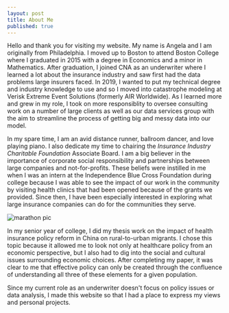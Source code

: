 ```yaml
---
layout: post
title: About Me
published: true
---
```


Hello and thank you for visiting my website. My name is Angela and I am originally from Philadelphia. I moved up to Boston to attend Boston College where I graduated in 2015 with a degree in Economics and a minor in Mathematics. After graduation, I joined CNA as an underwriter where I learned a lot about the insurance industry and saw first had the data problems large insurers faced. In 2019, I wanted to put my technical degree and industry knowledge to use and so I moved into catastrophe modeling at Verisk Extreme Event Solutions (formerly AIR Worldwide). As I learned more and grew in my role, I took on more responsiblity to oversee consulting work on a number of large clients as well as our data services group with the aim to streamline the process of getting big and messy data into our model.

In my spare time, I am an avid distance runner, ballroom dancer, and love playing piano. I also dedicate my time to chairing the _Insurance Industry Charitable Foundation_ Associate Board. I am a big believer in the importance of corporate social responsibility and partnerships between large companies and not-for-profits. These beliefs were instilled in me when I was an intern at the Independence Blue Cross Foundation during college because I was able to see the impact of our work in the community by visiting health clinics that had been opened because of the grants we provided. Since then, I have been especially interested in exploring what large insurance companies can do for the communities they serve.

![marathon pic]({{site.baseurl}}/img/marathon%20pic.jpg)

In my senior year of college, I did my thesis work on the impact of health insurance policy reform in China on rural-to-urban migrants. I chose this topic because it allowed me to look not only at healthcare policy from an economic perspective, but I also had to dig into the social and cultural issues surrounding economic choices. After completing my paper, it was clear to me that effective policy can only be created through the confluence of understanding all three of these elements for a given population.

Since my current role as an underwriter doesn't focus on policy issues or data analysis, I made this website so that I had a place to express my views and personal projects. 
